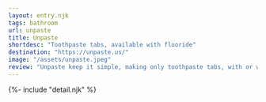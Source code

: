 ```yaml
---
layout: entry.njk
tags: bathroom
url: unpaste
title: Unpaste
shortdesc: "Toothpaste tabs, available with fluoride"
destination: "https://unpaste.us/"
image: "/assets/unpaste.jpeg"
review: "Unpaste keep it simple, making only toothpaste tabs, with or without fluoride, in compostable packets."
---
```

{%- include "detail.njk" %}

